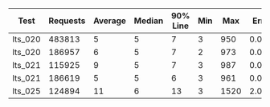 | Test     | Requests  | Average | Median | 90% Line | Min | Max | Error | Throughput |
| -------- | --------- | ------- | ------ | -------- | --- | --- | ----- | ----------- |
| lts_020  |  483813	 |    5      |    5    |   7       |  3    | 950 |  0.00% |  200.1/sec |
| lts_020   |  186957	 |    6	    |    5    |   7       |  2    |  973 | 0.00% |  300.4/sec  |
| lts_021   |  115925	 |    9	    |    5    |   7	  |  3	  |  987 | 0.00% |  200.3/sec  |
| lts_021   |  186619	 |    5	    |    5    |   6	  |  3	  |  961 | 0.00% |  300.5/sec  |
| lts_025   |  124894	 |    11   |     6    |   13	 |   3    | 1520 | 2.09% |  200.3/sec  |





 	
